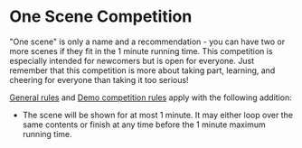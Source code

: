 # One Scene Competition
"One scene" is only a name and a recommendation - you can have two or more scenes if they fit in the 1 minute running time. This competition is especially intended for newcomers but is open for everyone. Just remember that this competition is more about taking part, learning, and cheering for everyone than taking it too serious!

[General rules](./general.md) and [Demo competition rules](./realtime.md) apply with the following addition:

 * The scene will be shown for at most 1 minute. It may either loop over the same contents or finish at any time before the 1 minute maximum running time.
